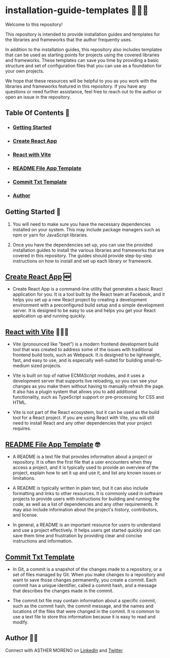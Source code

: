 # installation-guide-templates 👩🏼‍💻

Welcome to this repository! 

This repository is intended to provide installation guides and templates for the libraries and frameworks that the author frequently uses.

In addition to the installation guides, this repository also includes templates that can be used as starting points for projects using the covered libraries and frameworks. These templates can save you time by providing a basic structure and set of configuration files that you can use as a foundation for your own projects.

We hope that these resources will be helpful to you as you work with the libraries and frameworks featured in this repository. If you have any questions or need further assistance, feel free to reach out to the author or open an issue in the repository.

## Table Of Contents 🧾
- ### [Getting Started](#getting-started)
- ### [Create React App](#create-react-app)
- ### [React with Vite](#react-with-vite)
- ### [README File App Template](#readme-file-app-template)
- ### [Commit Txt Template](#commit-txt-template)
- ### [Author](#author)

## Getting Started 🏁

1. You will need to make sure you have the necessary dependencies installed on your system. This may include package managers such as npm or yarn for JavaScript libraries.

2. Once you have the dependencies set up, you can use the provided installation guides to install the various libraries and frameworks that are covered in this repository. The guides should provide step-by-step instructions on how to install and set up each library or framework.

## [Create React App](https://github.com/AshM10/installation-guide-templates/blob/main/create-react-app.md) 🆕

- Create React App is a command-line utility that generates a basic React application for you. 
It is a tool built by the React team at Facebook, and it helps you set up a new React project by creating a development 
environment with a preconfigured build setup and a simple development server. It is designed to be easy to use and 
helps you get your React application up and running quickly.

## [React with Vite](https://github.com/AshM10/installation-guide-templates/blob/main/react-with-vite.md) 🏃🏼‍♀️

- Vite (pronounced like "beet") is a modern frontend development build tool that was created to address some of the issues with traditional frontend build tools, such as Webpack. It is designed to be lightweight, fast, and easy to use, and is especially well-suited for building small-to-medium sized projects.

- Vite is built on top of native ECMAScript modules, and it uses a development server that supports live reloading, so you can see your changes as you make them without having to manually refresh the page. It also has a plugin system that allows you to add additional functionality, such as TypeScript support or pre-processing for CSS and HTML.

- Vite is not part of the React ecosystem, but it can be used as the build tool for a React project. If you are using React with Vite, you will still need to install React and any other dependencies that your project requires.

## [README File App Template](https://github.com/AshM10/installation-guide-templates/blob/main/readme-file-app-template.md) 🤓

- A README is a text file that provides information about a project or repository. It is often the first file that a user encounters when they access a project, and it is typically used to provide an overview of the project, explain how to set it up and use it, and list any known issues or limitations.

- A README is typically written in plain text, but it can also include formatting and links to other resources. It is commonly used in software projects to provide users with instructions for building and running the code, as well as a list of dependencies and any other requirements. It may also include information about the project's history, contributors, and license.

- In general, a README is an important resource for users to understand and use a project effectively. It helps users get started quickly and can save them time and frustration by providing clear and concise instructions and information.

## [Commit Txt Template](https://github.com/AshM10/installation-guide-templates/blob/main/commit.txt)

- In Git, a commit is a snapshot of the changes made to a repository, or a set of files managed by Git. When you make changes to a repository and want to save those changes permanently, you create a commit. Each commit has a unique identifier, called a commit hash, and a message that describes the changes made in the commit.

- The commit.txt file may contain information about a specific commit, such as the commit hash, the commit message, and the names and locations of the files that were changed in the commit. It is common to use a text file to store this information because it is easy to read and modify.

## Author 👸🏼

Connect with ASTHER MORENO on [LinkedIn](https://www.linkedin.com/in/asthermoreno10/) and [Twitter](https://twitter.com/sexy_gravy)
